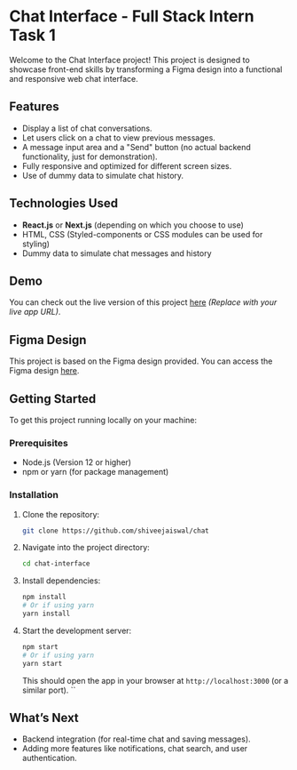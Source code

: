 # Chat Interface - Full Stack Intern Task 1

Welcome to the Chat Interface project! This project is designed to showcase front-end skills by transforming a Figma design into a functional and responsive web chat interface.

## Features

- Display a list of chat conversations.
- Let users click on a chat to view previous messages.
- A message input area and a "Send" button (no actual backend functionality, just for demonstration).
- Fully responsive and optimized for different screen sizes.
- Use of dummy data to simulate chat history.

## Technologies Used

- **React.js** or **Next.js** (depending on which you choose to use)
- HTML, CSS (Styled-components or CSS modules can be used for styling)
- Dummy data to simulate chat messages and history

## Demo

You can check out the live version of this project [here](https://your-deployed-app-link.com) _(Replace with your live app URL)_.

## Figma Design

This project is based on the Figma design provided. You can access the Figma design [here](<https://www.figma.com/file/xmrJ2n2h0MzXVNlWQqqAZ0/Chat-Interface-(FSD-Task)?type=design&node-id=0-1&mode=design>).

## Getting Started

To get this project running locally on your machine:

### Prerequisites

- Node.js (Version 12 or higher)
- npm or yarn (for package management)

### Installation

1. Clone the repository:

   ```bash
   git clone https://github.com/shiveejaiswal/chat
   ```

2. Navigate into the project directory:

   ```bash
   cd chat-interface
   ```

3. Install dependencies:

   ```bash
   npm install
   # Or if using yarn
   yarn install
   ```

4. Start the development server:

   ```bash
   npm start
   # Or if using yarn
   yarn start
   ```

   This should open the app in your browser at `http://localhost:3000` (or a similar port).
   ``

## What’s Next

- Backend integration (for real-time chat and saving messages).
- Adding more features like notifications, chat search, and user authentication.
